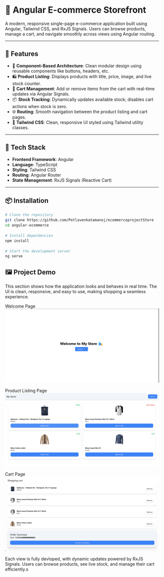 # 🛒 Angular E-commerce Storefront

A modern, responsive single-page e-commerce application built using Angular, Tailwind CSS, and RxJS Signals. Users can browse products, manage a cart, and navigate smoothly across views using Angular routing.

---

## 🚀 Features

- 🧱 **Component-Based Architecture**: Clean modular design using reusable components like buttons, headers, etc.
- 🛍️ **Product Listing**: Displays products with title, price, image, and live stock counter.
- 🛒 **Cart Management**: Add or remove items from the cart with real-time updates via Angular Signals.
- 📦 **Stock Tracking**: Dynamically updates available stock; disables cart actions when stock is zero.
- 🌐 **Routing**: Smooth navigation between the product listing and cart pages.
- 🎨 **Tailwind CSS**: Clean, responsive UI styled using Tailwind utility classes.

---

## 🧰 Tech Stack

- **Frontend Framework**: Angular
- **Language**: TypeScript
- **Styling**: Tailwind CSS
- **Routing**: Angular Router
- **State Management**: RxJS Signals (Reactive Cart)

---

## 📦 Installation

```bash
# Clone the repository
git clone https://github.com/Petlavenkatamanoj/ecommerceprojectStore
cd angular-ecommerce

# Install dependencies
npm install

# Start the development server
ng serve

```
## 🖼️ Project Demo

This section shows how the application looks and behaves in real time. The UI is clean, responsive, and easy to use, making shopping a seamless experience.

Welcome Page  
![Demo](./public/I1.png)

Product Listing Page  
![Product](./public/I2.png)

Cart Page  
![Cart](./public/I3.png)

Each view is fully devloped, with dynamic updates powered by RxJS Signals. Users can browse products, see live stock, and manage their cart efficiently.s
